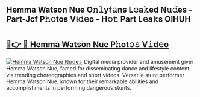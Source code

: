 ## Hemma Watson Nue O𝚗𝚕yf𝚊ns L𝚎a𝚔ed N𝚞𝚍es - Part-Jcf P𝚑𝚘tos Vi𝚍𝚎o - H𝚘𝚝 Part L𝚎a𝚔s OIHUH

# <h2><a href="http://kf6xysm.oniu.top/?m=Hemma+Watson+Nue">🔗👉 🔴 Hemma Watson Nue P𝚑ot𝚘𝚜 V𝚒d𝚎o</a></h2>

[![Hemma Watson Nue Nu𝚍e𝚜](https://i.imgur.com/0qMVB7G.gif)](http://kf6xysm.oniu.top/?m=Hemma+Watson+Nue)
Digital media provider and amusement giver Hemma Watson Nue, famed for disseminating dance and lifestyle content via trending choreographies and short videos. Versatile stunt performer Hemma Watson Nue, known for their remarkable abilities and accomplishments in performing dangerous stunts.  
